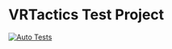 # VRTactics Test Project

[![Auto Tests](https://github.com/chernyadev/VRTactics-test-task/actions/workflows/auto-tests.yml/badge.svg?branch=develop)](https://github.com/chernyadev/VRTactics-test-task/actions/workflows/auto-tests.yml)
